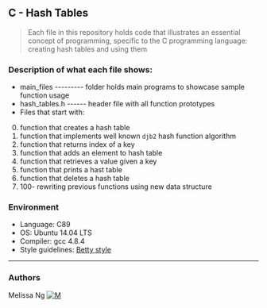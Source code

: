 ## C - Hash Tables
> Each file in this repository holds code that illustrates an essential concept of programming,
> specific to the C programming language: creating hash tables and using them

### Description of what each file shows:
* main_files --------- folder holds main programs to showcase sample function usage
* hash_tables.h ------ header file with all function prototypes
* Files that start with:
0. function that creates a hash table
1. function that implements well known ```djb2``` hash function algorithm
2. function that returns index of a key
3. function that adds an element to hash table
4. function that retrieves a value given a key
5. function that prints a hast table
6. function that deletes a hash table
100. 100- rewriting previous functions using new data structure

### Environment
* Language: C89
* OS: Ubuntu 14.04 LTS
* Compiler: gcc 4.8.4
* Style guidelines: [Betty style](https://github.com/holbertonschool/Betty/wiki)

---
### Authors
Melissa Ng [![M](https://upload.wikimedia.org/wikipedia/fr/thumb/c/c8/Twitter_Bird.svg/30px-Twitter_Bird.svg.png)](https://twitter.com/MelissaNg__)

